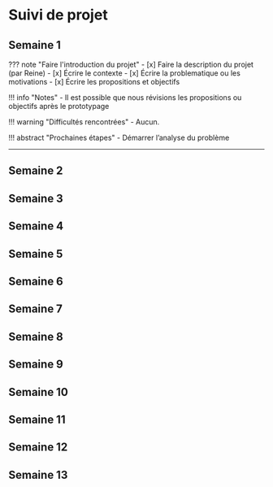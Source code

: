 # Suivi de projet

## Semaine 1

??? note "Faire l'introduction du projet"
    - [x] Faire la description du projet (par Reine)
        - [x] Écrire le contexte
        - [x] Écrire la problematique ou les motivations
        - [x] Écrire les propositions et objectifs
       

!!! info "Notes"
    - Il est possible que nous révisions les propositions ou objectifs après le prototypage

!!! warning "Difficultés rencontrées"
    - Aucun.

!!! abstract "Prochaines étapes"
    - Démarrer l’analyse du problème

---

## Semaine 2

## Semaine 3

## Semaine 4

## Semaine 5

## Semaine 6

## Semaine 7

## Semaine 8

## Semaine 9

## Semaine 10

## Semaine 11

## Semaine 12

## Semaine 13
